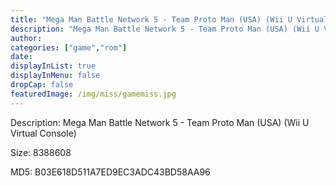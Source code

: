 ```yaml
---
title: "Mega Man Battle Network 5 - Team Proto Man (USA) (Wii U Virtual Console)"
description: "Mega Man Battle Network 5 - Team Proto Man (USA) (Wii U Virtual Console)"
author: 
categories: ["game","rom"]
date: 
displayInList: true
displayInMenu: false
dropCap: false
featuredImage: /img/miss/gamemiss.jpg
---
```


Description: Mega Man Battle Network 5 - Team Proto Man (USA) (Wii U Virtual Console)

Size: 8388608

MD5: B03E618D511A7ED9EC3ADC43BD58AA96

